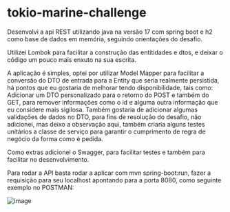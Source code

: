 # tokio-marine-challenge

Desenvolvi a api REST utilizando java na versão 17 com spring boot e h2 como base de dados em memória, seguindo orientações do desafio.

Utilizei Lombok para facilitar a construção das entitidades e dtos, e deixar o código um pouco mais enxuto na sua escrita.

A aplicação é simples, optei por utilizar Model Mapper para facilitar a conversão do DTO de entrada para a Entity que seria realmente persistida, há pontos que eu gostaria de melhorar tendo disponibilidade, tais como:  Adicionar um DTO personalizado para o retorno do POST e também do GET, para remover informações como o id e alguma outra informação que eu considere mais sigilosa. Também gostaria de adicionar algumas validações de dados no DTO, para fins de resolução do desafio, não adicionei, mas deixo a observação aqui, também criaria alguns testes unitários a classe de serviço para garantir o cumprimento de regra de negócio da forma como é pedida. 

Como extras adicionei o Swagger, para facilitar testes e também para facilitar no desenvolvimento. 

Para rodar a API basta rodar a aplicar com mvn spring-boot:run, fazer a requisição para seu localhost apontando para a porta 8080, como seguinte exemplo no POSTMAN: 

![image](https://github.com/evecoutinho/tokio-marine-challenge/assets/60928326/d0080341-d2e8-48bd-9a2e-a5e9c7898b4f)



